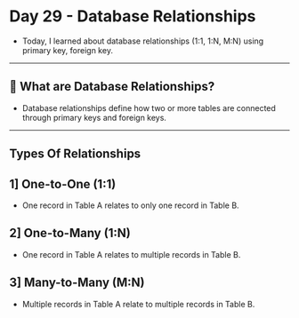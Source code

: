 # Day 29 - Database Relationships
- Today, I learned about database relationships (1:1, 1:N, M:N) using primary key, foreign key.
---

## 🧐 What are Database Relationships?
- Database relationships define how two or more tables are connected through primary keys and foreign keys.
---

## Types Of Relationships 
## 1] One-to-One (1:1)
- One record in Table A relates to only one record in Table B.

## 2] One-to-Many (1:N)
- One record in Table A relates to multiple records in Table B.

## 3] Many-to-Many (M:N)
- Multiple records in Table A relate to multiple records in Table B.
